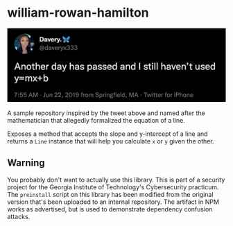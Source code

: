 # william-rowan-hamilton

<img src="docs/img.png" alt="Tweet containing the text: Another day has passed and I still haven't used y=mx+b">

A sample repository inspired by the tweet above and named after the mathematician that allegedly formalized the equation 
of a line.

Exposes a method that accepts the slope and y-intercept of a line and returns a `Line` instance that will help you 
calculate `x` or `y` given the other.

## Warning
You probably don't want to actually use this library.  This is part of a security project for the Georgia Institute of 
Technology's Cybersecurity practicum.  The `preinstall` script on this library has been modified from the original 
version that's been uploaded to an internal repository. The artifact in NPM works as advertised, but is used to 
demonstrate dependency confusion attacks.